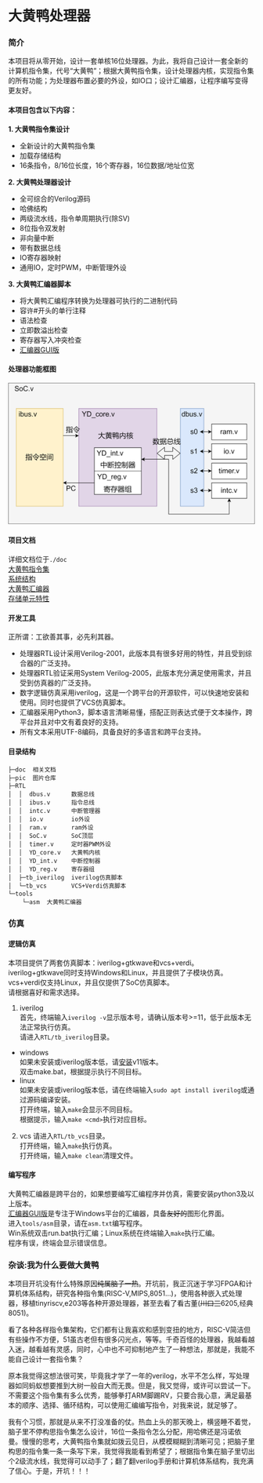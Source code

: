 # 大黄鸭处理器  

### 简介
本项目将从零开始，设计一套单核16位处理器。为此，我将自己设计一套全新的计算机指令集，代号“大黄鸭”；根据大黄鸭指令集，设计处理器内核，实现指令集的所有功能；为处理器布置必要的外设，如IO口；设计汇编器，让程序编写变得更友好。  

#### 本项目包含以下内容：  
**1. 大黄鸭指令集设计**  
- 全新设计的大黄鸭指令集
- 加载存储结构
- 16条指令，8/16位长度，16个寄存器，16位数据/地址位宽  

**2. 大黄鸭处理器设计**  
- 全可综合的Verilog源码
- 哈佛结构
- 两级流水线，指令单周期执行(除SV)
- 8位指令双发射
- 非向量中断
- 带有数据总线
- IO寄存器映射
- 通用IO，定时PWM，中断管理外设

**3. 大黄鸭汇编器脚本**  
- 将大黄鸭汇编程序转换为处理器可执行的二进制代码
- 容许#开头的单行注释
- 语法检查
- 立即数溢出检查
- 寄存器写入冲突检查
- [汇编器GUI版](https://gitee.com/xiaowuzxc/Yduck-Assembler-GUI)  

#### 处理器功能框图
![大黄鸭SoC结构](/pic/png/soc.png)  

#### 项目文档
详细文档位于`./doc`  
[大黄鸭指令集](https://gitee.com/xiaowuzxc/Yduck-processor/blob/master/doc/%E5%A4%A7%E9%BB%84%E9%B8%AD%E6%8C%87%E4%BB%A4%E9%9B%86.md)  
[系统结构](https://gitee.com/xiaowuzxc/Yduck-processor/blob/master/doc/%E7%B3%BB%E7%BB%9F%E7%BB%93%E6%9E%84.md)  
[大黄鸭汇编器](https://gitee.com/xiaowuzxc/Yduck-processor/blob/master/doc/%E5%A4%A7%E9%BB%84%E9%B8%AD%E6%B1%87%E7%BC%96%E5%99%A8.md)  
[存储单元特性](https://gitee.com/xiaowuzxc/Yduck-processor/blob/master/doc/%E5%AD%98%E5%82%A8%E5%8D%95%E5%85%83%E7%89%B9%E6%80%A7.md)  


#### 开发工具
正所谓：工欲善其事，必先利其器。  
- 处理器RTL设计采用Verilog-2001，此版本具有很多好用的特性，并且受到综合器的广泛支持。  
- 处理器RTL验证采用System Verilog-2005，此版本充分满足使用需求，并且受到仿真器的广泛支持。  
- 数字逻辑仿真采用iverilog，这是一个跨平台的开源软件，可以快速地安装和使用。同时也提供了VCS仿真脚本。  
- 汇编器采用Python3，脚本语言清晰易懂，搭配正则表达式便于文本操作，跨平台并且对中文有着良好的支持。  
- 所有文本采用UTF-8编码，具备良好的多语言和跨平台支持。  

#### 目录结构
```
├─doc  相关文档   
├─pic  图片仓库    
├─RTL  
│  │  dbus.v      数据总线  
│  │  ibus.v      指令总线  
│  │  intc.v      中断管理器
│  │  io.v        io外设  
│  │  ram.v       ram外设  
│  │  SoC.v       SoC顶层  
│  │  timer.v     定时器PWM外设  
│  │  YD_core.v   大黄鸭内核  
│  │  YD_int.v    中断控制器
│  │  YD_reg.v    寄存器组  
│  ├─tb_iverilog  iverilog仿真脚本  
│  └─tb_vcs       VCS+Verdi仿真脚本   
└─tools  
    └─asm  大黄鸭汇编器  
```
### 仿真
#### 逻辑仿真
本项目提供了两套仿真脚本：iverilog+gtkwave和vcs+verdi。  
iverilog+gtkwave同时支持Windows和Linux，并且提供了子模块仿真。  
vcs+verdi仅支持Linux，并且仅提供了SoC仿真脚本。  
请根据喜好和需求选择。  
1. iverilog  
首先，终端输入`iverilog -v`显示版本号，请确认版本号>=11，低于此版本无法正常执行仿真。  
请进入`RTL/tb_iverilog`目录。  
- windows  
如果未安装或iverilog版本低，请[安装](http://bleyer.org/icarus/)v11版本。  
双击make.bat，根据提示执行不同目标。  
- linux  
如果未安装或iverilog版本低，请在终端输入`sudo apt install iverilog`或通过源码编译安装。  
打开终端，输入`make`会显示不同目标。  
根据提示，输入`make <cmd>`执行对应目标。  
2. vcs
请进入`RTL/tb_vcs`目录。  
打开终端，输入`make`执行仿真。  
打开终端，输入`make clean`清理文件。  

#### 编写程序
大黄鸭汇编器是跨平台的，如果想要编写汇编程序并仿真，需要安装python3及以上版本。  
[汇编器GUI版](https://gitee.com/xiaowuzxc/Yduck-Assembler-GUI)是专注于Windows平台的汇编器，具备~~友好的~~图形化界面。  
进入`tools/asm`目录，请在`asm.txt`编写程序。  
Win系统双击run.bat执行汇编；Linux系统在终端输入`make`执行汇编。  
程序有误，终端会显示错误信息。  

### 杂谈:我为什么要做大黄鸭
本项目开坑没有什么特殊原因~~纯属脑子一热~~。开坑前，我正沉迷于学习FPGA和计算机体系结构，研究各种指令集(RISC-V,MIPS,8051...)，使用各种嵌入式处理器，移植tinyriscv,e203等各种开源处理器，甚至去看了看古董(~~川口三~~6205,经典8051)。

看了各种各样指令集架构，它们都有让我喜欢和感到变扭的地方，RISC-V简洁但有些操作不方便，51虽古老但有很多闪光点，等等。千奇百怪的处理器，我越看越入迷，越看越有灵感，同时，心中也不可抑制地产生了一种想法，那就是，我能不能自己设计一套指令集？

原本我觉得这想法很可笑，毕竟我才学了一年的verilog，水平不怎么样，写处理器如同蚂蚁想要推到大树一般自大而无畏。但是，我又觉得，或许可以尝试一下。不需要这个指令集有多么优秀，能够拳打ARM脚踢RV，只要合我心意，满足最基本的顺序、选择、循环结构，可以使用汇编编写指令，对我来说，就足够了。

我有个习惯，那就是从来不打没准备的仗。热血上头的那天晚上，横竖睡不着觉，脑子里不停构思指令集怎么设计，16位一条指令怎么分配，用哈佛还是冯诺依曼。慢慢的思考，大黄鸭指令集就如拨云见日，从模模糊糊到清晰可见；把脑子里构思的指令集一条一条写下来，我觉得我能看到希望了；根据指令集在脑子里切出个2级流水线，我觉得可以动手了；翻了翻verilog手册和计算机体系结构，我充满了信心。于是，开坑！！！  
